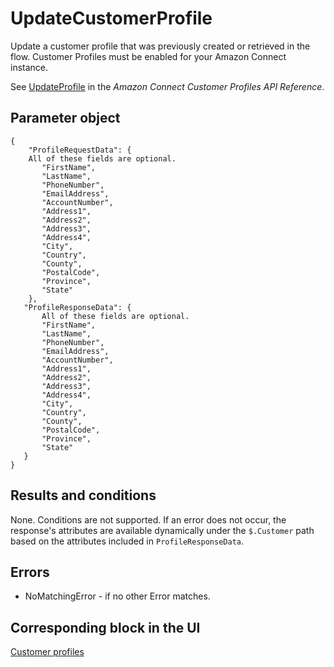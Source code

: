 # UpdateCustomerProfile<a name="interactions-updatecustomerprofile"></a>

Update a customer profile that was previously created or retrieved in the flow\. Customer Profiles must be enabled for your Amazon Connect instance\.

See [UpdateProfile](https://docs.aws.amazon.com/customerprofiles/latest/APIReference/API_UpdateProfile.html) in the *Amazon Connect Customer Profiles API Reference*\.

## Parameter object<a name="updatecustomerprofile-parameter"></a>

```
{
    "ProfileRequestData": {
    All of these fields are optional.
       "FirstName",
       "LastName",
       "PhoneNumber",
       "EmailAddress",
       "AccountNumber",
       "Address1",
       "Address2",
       "Address3",
       "Address4",
       "City",
       "Country",
       "County",
       "PostalCode",
       "Province",
       "State"
    },
   "ProfileResponseData": {
       All of these fields are optional.
       "FirstName",
       "LastName",
       "PhoneNumber",
       "EmailAddress",
       "AccountNumber",
       "Address1",
       "Address2",
       "Address3",
       "Address4",
       "City",
       "Country",
       "County",
       "PostalCode",
       "Province",
       "State"
   }
}
```

## Results and conditions<a name="updatecustomerprofile-results"></a>

None\. Conditions are not supported\. If an error does not occur, the response's attributes are available dynamically under the `$.Customer` path based on the attributes included in `ProfileResponseData`\.

## Errors<a name="updatecustomerprofile-errors"></a>
+ NoMatchingError \- if no other Error matches\.

## Corresponding block in the UI<a name="updatecustomerprofile-ui"></a>

[Customer profiles](customer-profiles-block.md)